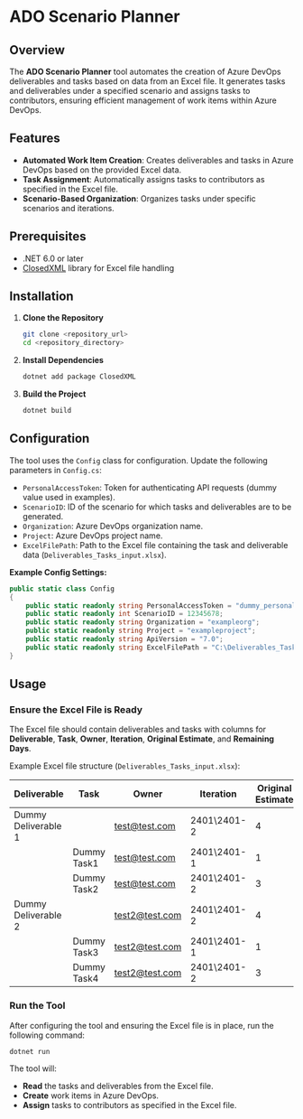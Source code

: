 # ADO Scenario Planner

## Overview

The **ADO Scenario Planner** tool automates the creation of Azure DevOps deliverables and tasks based on data from an Excel file. It generates tasks and deliverables under a specified scenario and assigns tasks to contributors, ensuring efficient management of work items within Azure DevOps.

## Features

- **Automated Work Item Creation**: Creates deliverables and tasks in Azure DevOps based on the provided Excel data.
- **Task Assignment**: Automatically assigns tasks to contributors as specified in the Excel file.
- **Scenario-Based Organization**: Organizes tasks under specific scenarios and iterations.

## Prerequisites

- .NET 6.0 or later
- [ClosedXML](https://github.com/ClosedXML/ClosedXML) library for Excel file handling

## Installation

1. **Clone the Repository**
    ```bash
    git clone <repository_url>
    cd <repository_directory>
    ```

2. **Install Dependencies**
    ```bash
    dotnet add package ClosedXML
    ```

3. **Build the Project**
    ```bash
    dotnet build
    ```

## Configuration

The tool uses the `Config` class for configuration. Update the following parameters in `Config.cs`:

- `PersonalAccessToken`: Token for authenticating API requests (dummy value used in examples).
- `ScenarioID`: ID of the scenario for which tasks and deliverables are to be generated.
- `Organization`: Azure DevOps organization name.
- `Project`: Azure DevOps project name.
- `ExcelFilePath`: Path to the Excel file containing the task and deliverable data (`Deliverables_Tasks_input.xlsx`).

**Example Config Settings:**

```csharp
public static class Config
{
    public static readonly string PersonalAccessToken = "dummy_personal_access_token";
    public static readonly int ScenarioID = 12345678;
    public static readonly string Organization = "exampleorg";
    public static readonly string Project = "exampleproject";
    public static readonly string ApiVersion = "7.0";
    public static readonly string ExcelFilePath = "C:\Deliverables_Tasks_input.xlsx";
}
```

## Usage

### Ensure the Excel File is Ready

The Excel file should contain deliverables and tasks with columns for **Deliverable**, **Task**, **Owner**, **Iteration**, **Original Estimate**, and **Remaining Days**.

Example Excel file structure (`Deliverables_Tasks_input.xlsx`):

| Deliverable         | Task        | Owner            | Iteration      | Original Estimate | Remaining Days |
|---------------------|-------------|------------------|----------------|-------------------|----------------|
| Dummy Deliverable 1  |             | test@test.com    | 2401\2401-2    | 4                 |                |
|                     | Dummy Task1 | test@test.com    | 2401\2401-1    | 1                 | 1              |
|                     | Dummy Task2 | test@test.com    | 2401\2401-2    | 3                 | 3              |
| Dummy Deliverable 2  |             | test2@test.com   | 2401\2401-2    | 4                 |                |
|                     | Dummy Task3 | test2@test.com   | 2401\2401-1    | 1                 | 1              |
|                     | Dummy Task4 | test2@test.com   | 2401\2401-2    | 3                 | 3              |

### Run the Tool

After configuring the tool and ensuring the Excel file is in place, run the following command:

```bash
dotnet run
```
The tool will:

- **Read** the tasks and deliverables from the Excel file.
- **Create** work items in Azure DevOps.
- **Assign** tasks to contributors as specified in the Excel file.
